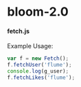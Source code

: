 # bloom-2.0
#### fetch.js
Example Usage:
```javascript
var f = new Fetch();
f.fetchUser('flume');
console.log(g_user);
f.fetchLikes('flume');
```
